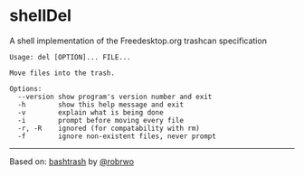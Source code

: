 shellDel
========
A shell implementation of the Freedesktop.org trashcan specification

```
Usage: del [OPTION]... FILE...

Move files into the trash.

Options:
  --version	show program's version number and exit
  -h		show this help message and exit
  -v		explain what is being done
  -i		prompt before moving every file
  -r, -R	ignored (for compatability with rm)
  -f		ignore non-existent files, never prompt
```

---

Based on: [bashtrash](https://github.com/robrwo/bashtrash) by [@robrwo](https://github.com/robrwo)
